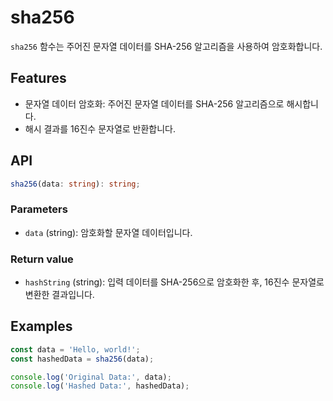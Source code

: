 # sha256

`sha256` 함수는 주어진 문자열 데이터를 SHA-256 알고리즘을 사용하여 암호화합니다.

## Features

- 문자열 데이터 암호화: 주어진 문자열 데이터를 SHA-256 알고리즘으로 해시합니다.
- 해시 결과를 16진수 문자열로 반환합니다.

## API

```ts
sha256(data: string): string;
```

### Parameters

- `data` (string): 암호화할 문자열 데이터입니다.

### Return value

- `hashString` (string): 입력 데이터를 SHA-256으로 암호화한 후, 16진수 문자열로 변환한 결과입니다.

## Examples

```ts
const data = 'Hello, world!';
const hashedData = sha256(data);

console.log('Original Data:', data);
console.log('Hashed Data:', hashedData);
```
